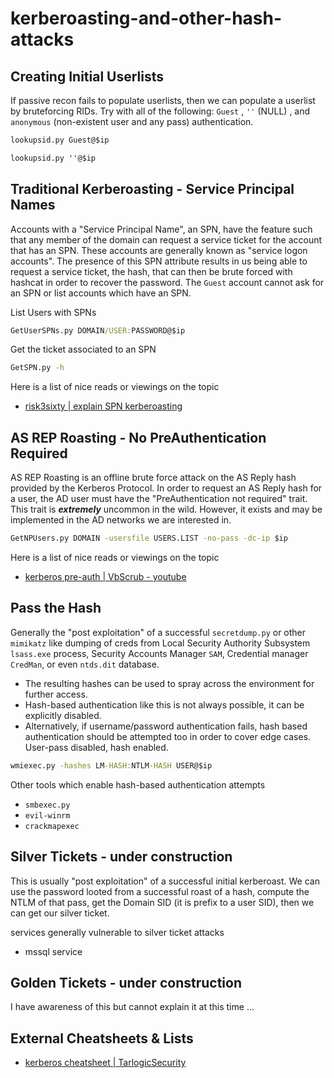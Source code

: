 # kerberoasting-and-other-hash-attacks

## Creating Initial Userlists

If passive recon fails to populate userlists, then we can populate a userlist by bruteforcing RIDs. Try with all of the following:  `Guest` , `''` (NULL) , and `anonymous`  (non-existent user and any pass) authentication. 

```cmd
lookupsid.py Guest@$ip 
```

```cmd
lookupsid.py ''@$ip 
```


## Traditional Kerberoasting - Service Principal Names

Accounts with a "Service Principal Name", an SPN,  have the feature such that any member of the domain can request a service ticket for the account that has an SPN. These accounts are generally known as "service logon accounts". The presence of this SPN attribute results in us being able to request a service ticket, the hash, that can then be brute forced with hashcat in order to recover the password. The `Guest` account cannot ask for an SPN or list accounts which have an SPN. 

List Users with SPNs

```cmd
GetUserSPNs.py DOMAIN/USER:PASSWORD@$ip
```


Get the ticket associated to an SPN

```cmd
GetSPN.py -h
```


Here is a list of nice reads or viewings on the topic

- [risk3sixty | explain SPN kerberoasting](https://risk3sixty.com/2022/10/10/understanding-kerberoasting/)


## AS REP Roasting - No PreAuthentication Required 

AS REP Roasting is an offline brute force attack on the AS Reply hash provided by the Kerberos Protocol. In order to request an AS Reply hash for a user, the AD user must have the "PreAuthentication not required" trait. This trait is ***extremely*** uncommon in the wild. However, it exists and may be implemented in the AD networks we are interested in. 

```cmd
GetNPUsers.py DOMAIN -usersfile USERS.LIST -no-pass -dc-ip $ip
```

Here is a list of nice reads or viewings on the topic

- [kerberos pre-auth | VbScrub - youtube](https://www.youtube.com/watch?v=pZSyGRjHNO4&ab_channel=VbScrub)


## Pass the Hash 

Generally the "post exploitation" of a successful `secretdump.py` or other `mimikatz` like dumping of creds from Local Security Authority Subsystem `lsass.exe` process, Security Accounts Manager `SAM`, Credential manager `CredMan`, or even `ntds.dit` database. 

- The resulting hashes can be used to spray across the environment for further access.
- Hash-based authentication like this is not always possible, it can be explicitly disabled.
- Alternatively, if username/password authentication fails, hash based authentication should be attempted too in order to cover edge cases. User-pass disabled, hash enabled.

```cmd
wmiexec.py -hashes LM-HASH:NTLM-HASH USER@$ip
```

Other tools which enable hash-based authentication attempts

- `smbexec.py`
- `evil-winrm`
- `crackmapexec`


## Silver Tickets - under construction

This is usually "post exploitation" of a successful initial kerberoast. We can use the password looted from a successful roast of a hash, compute the NTLM of that pass, get the Domain SID (it is prefix to a user SID), then we can get our silver ticket. 

services generally vulnerable to silver ticket attacks

- mssql service


## Golden Tickets - under construction

I have awareness of this but cannot explain it at this time ...


## External Cheatsheets & Lists

- [kerberos cheatsheet  | TarlogicSecurity](https://gist.github.com/TarlogicSecurity/2f221924fef8c14a1d8e29f3cb5c5c4a)
